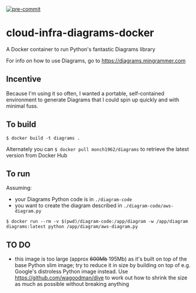 [![pre-commit](https://img.shields.io/badge/pre--commit-enabled-brightgreen?logo=pre-commit)](https://github.com/pre-commit/pre-commit)

# cloud-infra-diagrams-docker
A Docker container to run Python's fantastic Diagrams library

For info on how to use Diagrams, go to https://diagrams.mingrammer.com

## Incentive

Because I'm using it so often, I wanted a portable, self-contained environment to generate Diagrams that I could spin up quickly and with minimal fuss.

## To build

`$ docker build -t diagrams .`

Alternately you can `$ docker pull monch1962/diagrams` to retrieve the latest version from Docker Hub

## To run

Assuming:
- your Diagrams Python code is in `./diagram-code`
- you want to create the diagram described in `./diagram-code/aws-diagram.py`

`$ docker run --rm -v $(pwd)/diagram-code:/app/diagram -w /app/diagram diagrams:latest python /app/diagram/aws-diagram.py`

## TO DO

- this image is too large (approx ~~600Mb~~ 195Mb) as it's built on top of the base Python slim image; try to reduce it in size by building on top of e.g. Google's distroless Python image instead. Use https://github.com/wagoodman/dive to work out how to shrink the size as much as possible without breaking anything
